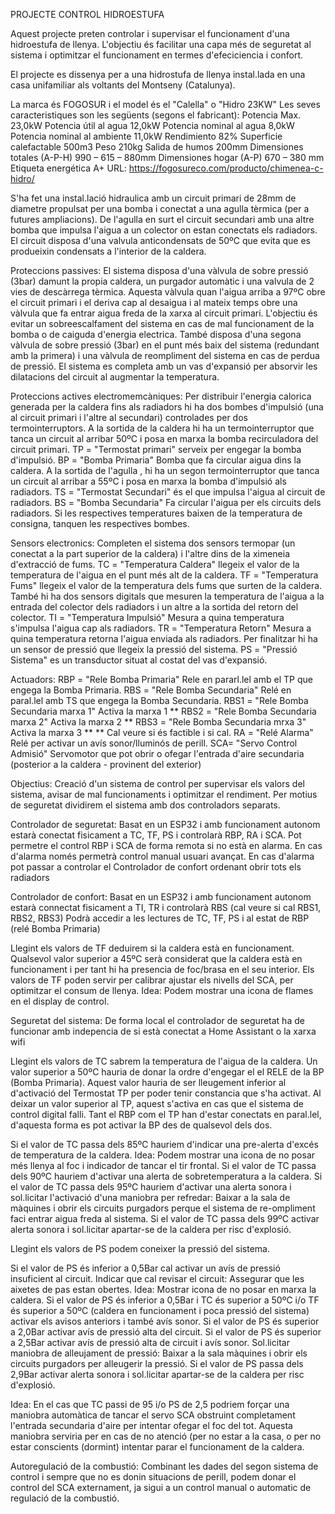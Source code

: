 PROJECTE CONTROL HIDROESTUFA

Aquest projecte preten controlar i supervisar el funcionament d'una hidroestufa de llenya.
L'objectiu és facilitar una capa més de seguretat al sistema i optimitzar el funcionament en termes d'efeciciencia i confort.

El projecte es dissenya per a una hidrostufa de llenya instal.lada en una casa unifamiliar als voltants del Montseny (Catalunya).

La marca és FOGOSUR i el model és el "Calella" o "Hidro 23KW"
Les seves caracteristiques son les següents (segons el fabricant):
Potencia Max.	23,0kW
Potencia útil al agua	12,0kW
Potencia nominal al agua	8,0kW
Potencia nominal al ambiente	11,0kW
Rendimiento	82%
Superficie calefactable	500m3
Peso	210kg
Salida de humos	200mm
Dimensiones totales (A-P-H)	990 – 615 – 880mm
Dimensiones hogar (A-P)	670 – 380 mm
Etiqueta energética	A+
URL: https://fogosureco.com/producto/chimenea-c-hidro/

S'ha fet una instal.lació hidraulica amb un circuit primari de 28mm de diametre propulsat per una bomba i conectat a una agulla tèrmica (per a futures ampliacions). 
De l'agulla en surt el circuit secundari amb una altre bomba que impulsa l'aigua a un colector on estan conectats els radiadors.
El circuit disposa d'una valvula anticondensats de 50ºC que evita que es produeixin condensats a l'interior de la caldera.

Proteccions passives:
El sistema disposa d'una vàlvula de sobre pressió (3bar) damunt la propia caldera, un purgador automàtic i una valvula de 2 vies de descàrrega tèrmica. 
Aquesta vàlvula quan l'aigua arriba a 97ºC obre el circuit primari i el deriva cap al desaigua i al mateix temps obre una vàlvula que fa entrar aigua freda de la xarxa al circuit primari.
L'objectiu és evitar un sobreescalfament del sistema en cas de mal funcionament de la bomba o de caiguda d'energia electrica.
També disposa d'una segona vàlvula de sobre pressió (3bar) en el punt més baix del sistema (redundant amb la primera) i una vàlvula de reompliment del sistema en cas de perdua de pressió. 
El sistema es completa amb un vas d'expansió per absorvir les dilatacions del circuit al augmentar la temperatura.

Proteccions actives electromemcàniques:
Per distribuir l'energia calorica generada per la caldera fins als radiadors hi ha dos bombes d'impulsió (una al circuit primari i l'altre al secundari) controlades per dos termointerruptors.
A la sortida de la caldera hi ha un termointerruptor que tanca un circuit al arribar 50ºC i posa en marxa la bomba recirculadora del circuit primari.
TP = "Termostat primari" serveix per engegar la bomba d'impulsió.
BP = "Bomba Primaria" Bomba que fa circular aigua dins la caldera.
A la sortida de l'agulla , hi ha un segon termointerruptor que tanca un circuit al arribar a 55ºC i posa en marxa la bomba d'impulsió als radiadors.
TS = "Termostat Secundari" és el que impulsa l'aigua al circuit de radiadors.
BS = "Bomba Secundaria" Fa circular l'aigua per els circuits dels radiadors.
Si les respectives temperatures baixen de la temperatura de consigna, tanquen les respectives bombes. 

Sensors electronics:
Completen el sistema dos sensors termopar (un conectat a la part superior de la caldera) i l'altre dins de la ximeneia d'extracció de fums.
TC = "Temperatura Caldera" llegeix el valor de la temperatura de l'aigua en el punt més alt de la caldera.
TF = "Temperatura Fums" llegeix el valor de la temperatura dels fums que surten de la caldera.
També hi ha dos sensors digitals que mesuren la temperatura de l'aigua a la entrada del colector dels radiadors i un altre a la sortida del retorn del colector.
TI = "Temperatura Impulsió" Mesura a quina temperatura s'impulsa l'aigua cap als radiadors.
TR = "Temperatura Retorn" Mesura a quina temperatura retorna l'aigua enviada als radiadors.
Per finalitzar hi ha un sensor de pressió que llegeix la pressió del sistema.
PS = "Pressió Sistema" es un transductor situat al costat del vas d'expansió.

Actuadors:
RBP = "Rele Bomba Primaria" Rele en pararl.lel amb el TP que engega la Bomba Primaria.
RBS = "Rele Bomba Secundaria" Relé en paral.lel amb TS que engega la Bomba Secundaria.
RBS1 = "Rele Bomba Secundaria marxa 1" Activa la marxa 1 **
RBS2 = "Rele Bomba Secundaria marxa 2" Activa la marxa 2 **
RBS3 = "Rele Bomba Secundaria mrxa 3" Activa la marxa 3 **
** Cal veure si és factible i si cal.
RA = "Relé Alarma" Relé per activar un avís sonor/lluminós de perill.
SCA= "Servo Control Admisió" Servomotor que pot obrir o ofegar l'entrada d'aire secundaria (posterior a la caldera - provinent del exterior)

Objectius:
Creació d'un sistema de control per supervisar els valors del sistema, avisar de mal funcionaments i optimitzar el rendiment.
Per motius de seguretat dividirem el sistema amb dos controladors separats. 

Controlador de seguretat:
Basat en un ESP32 i amb funcionament autonom estarà conectat fisicament a TC, TF, PS i controlarà RBP, RA i SCA. Pot permetre el control RBP i SCA de forma remota si no està en alarma. En cas d'alarma només permetrà control manual usuari avançat. En cas d'alarma pot passar a controlar el Controlador de confort ordenant obrir tots els radiadors

Controlador de confort:
Basat en un ESP32 i amb funcionament autonom estarà connectat fisicament a TI, TR i controlarà RBS (cal veure si cal RBS1, RBS2, RBS3) Podrà accedir a les lectures de TC, TF, PS i al estat de RBP (relé Bomba Primaria)

Llegint els valors de TF deduirem si la caldera està en funcionament. Qualsevol valor superior a 45ºC serà considerat que la caldera està en funcionament i per tant hi ha presencia de foc/brasa en el seu interior. 
Els valors de TF poden servir per calibrar ajustar els nivells del SCA, per optimitzar el consum de llenya.
Idea: Podem mostrar una icona de flames en el display de control.

Seguretat del sistema:
De forma local el controlador de seguretat ha de funcionar amb indepencia de si està conectat a Home Assistant o la xarxa wifi

Llegint els valors de TC sabrem la temperatura de l'aigua de la caldera. Un valor superior a 50ºC hauria de donar la ordre d'engegar el el RELE de la BP (Bomba Primaria). Aquest valor hauria de ser lleugement inferior al d'activació del Termostat TP per poder tenir constancia que s'ha activat. Al deixar un valor superior al TP, aquest s'activa en cas que el sistema de control digital falli. Tant el RBP com el TP han d'estar conectats en paral.lel, d'aquesta forma es pot activar la BP des de qualsevol dels dos.

Si el valor de TC passa dels 85ºC hauriem d'indicar una pre-alerta d'excés de temperatura de la caldera. Idea: Podem mostrar una icona de no posar més llenya al foc i indicador de tancar el tir frontal.
Si el valor de TC passa dels 90ºC hauriem d'activar una alerta de sobretemperatura a la caldera.
Si el valor de TC passa dels 95ºC hauriem d'activar una alerta sonora i sol.licitar l'activació d'una maniobra per refredar: Baixar a la sala de màquines i obrir els circuits purgadors perque el sistema de re-ompliment faci entrar aigua freda al sistema.
Si el valor de TC passa dels 99ºC activar alerta sonora i sol.licitar apartar-se de la caldera per risc d'explosió.

Llegint els valors de PS podem coneixer la pressió del sistema.

Si el valor de PS és inferior a 0,5Bar cal activar un avís de pressió insuficient al circuit. Indicar que cal revisar el circuit: Assegurar que les aixetes de pas estan obertes. Idea: Mostrar icona de no posar en marxa la caldera.
Si el valor de PS és inferior a 0,5Bar i TC és superior a 50ºC i/o TF és superior a 50ºC (caldera en funcionament i poca pressió del sistema) activar els avisos anteriors i també avís sonor. 
Si el valor de PS és superior a 2,0Bar activar avís de pressió alta del circuit.
Si el valor de PS és superior a 2,5Bar activar avís de pressió alta de circuit i avís sonor. Sol.licitar maniobra de alleujament de pressió: Baixar a la sala màquines i obrir els circuits purgadors per alleugerir la pressió.
Si el valor de PS passa dels 2,9Bar activar alerta sonora i sol.licitar apartar-se de la caldera per risc d'explosió.

Idea: En el cas que TC passi de 95 i/o PS de 2,5 podriem forçar una maniobra automàtica de tancar el servo SCA obstruint completament l'entrada secundaria d'aire per intentar ofegar el foc del tot. Aquesta maniobra serviria per en cas de no atenció (per no estar a la casa, o per no estar conscients (dormint) intentar parar el funcionament de la caldera.

Autoregulació de la combustió:
Combinant les dades del segon sistema de control i sempre que no es donin situacions de perill, podem donar el control del SCA externament, ja sigui a un control manual o automatic de regulació de la combustió.









